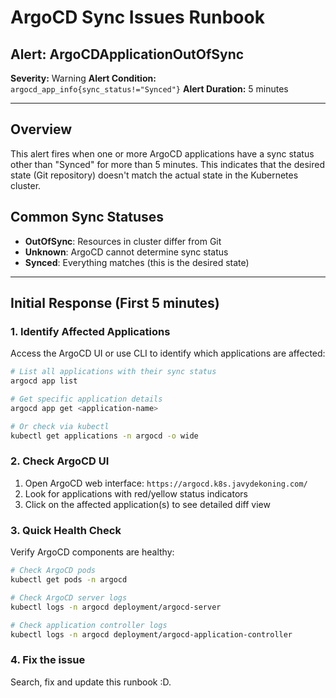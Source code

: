 # ArgoCD Sync Issues Runbook

## Alert: ArgoCDApplicationOutOfSync

**Severity:** Warning
**Alert Condition:** `argocd_app_info{sync_status!="Synced"}`
**Alert Duration:** 5 minutes

---

## Overview

This alert fires when one or more ArgoCD applications have a sync status other than "Synced" for more than 5 minutes. This indicates that the desired state (Git repository) doesn't match the actual state in the Kubernetes cluster.

## Common Sync Statuses

- **OutOfSync**: Resources in cluster differ from Git
- **Unknown**: ArgoCD cannot determine sync status
- **Synced**: Everything matches (this is the desired state)

---

## Initial Response (First 5 minutes)

### 1. Identify Affected Applications

Access the ArgoCD UI or use CLI to identify which applications are affected:

```bash
# List all applications with their sync status
argocd app list

# Get specific application details
argocd app get <application-name>

# Or check via kubectl
kubectl get applications -n argocd -o wide
```

### 2. Check ArgoCD UI

1. Open ArgoCD web interface: `https://argocd.k8s.javydekoning.com/`
2. Look for applications with red/yellow status indicators
3. Click on the affected application(s) to see detailed diff view

### 3. Quick Health Check

Verify ArgoCD components are healthy:

```bash
# Check ArgoCD pods
kubectl get pods -n argocd

# Check ArgoCD server logs
kubectl logs -n argocd deployment/argocd-server

# Check application controller logs
kubectl logs -n argocd deployment/argocd-application-controller
```

### 4. Fix the issue

Search, fix and update this runbook :D.
